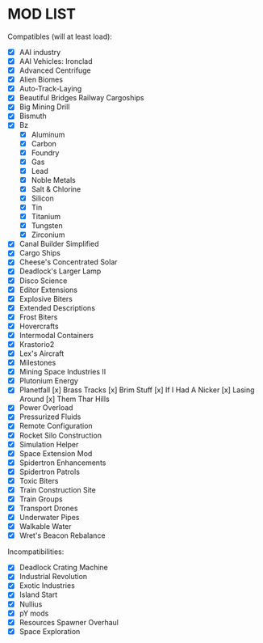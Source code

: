 # MOD LIST

Compatibles (will at least load):
- [x] AAI industry
- [x] AAI Vehicles: Ironclad
- [x] Advanced Centrifuge
- [x] Alien Biomes
- [x] Auto-Track-Laying
- [X] Beautiful Bridges Railway Cargoships
- [x] Big Mining Drill
- [x] Bismuth
- [x] Bz
  - [x] Aluminum
  - [x] Carbon
  - [x] Foundry
  - [x] Gas
  - [x] Lead
  - [x] Noble Metals
  - [x] Salt & Chlorine
  - [x] Silicon
  - [x] Tin
  - [x] Titanium
  - [x] Tungsten
  - [x] Zirconium
- [x] Canal Builder Simplified
- [x] Cargo Ships
- [x] Cheese's Concentrated Solar
- [x] Deadlock's Larger Lamp
- [x] Disco Science
- [x] Editor Extensions
- [x] Explosive Biters
- [x] Extended Descriptions
- [x] Frost Biters
- [x] Hovercrafts
- [x] Intermodal Containers
- [x] Krastorio2
- [x] Lex's Aircraft
- [x] Milestones
- [x] Mining Space Industries II
- [x] Plutonium Energy
- [x] Planetfall
    [x] Brass Tracks
    [x] Brim Stuff
    [x] If I Had A Nicker
    [x] Lasing Around
    [x] Them Thar Hills
- [x] Power Overload
- [x] Pressurized Fluids
- [x] Remote Configuration
- [x] Rocket Silo Construction
- [x] Simulation Helper
- [x] Space Extension Mod
- [x] Spidertron Enhancements
- [x] Spidertron Patrols
- [x] Toxic Biters
- [x] Train Construction Site
- [x] Train Groups
- [x] Transport Drones
- [x] Underwater Pipes
- [x] Walkable Water
- [x] Wret's Beacon Rebalance

Incompatibilities:
- [x] Deadlock Crating Machine
- [x] Industrial Revolution
- [x] Exotic Industries
- [x] Island Start
- [x] Nullius
- [x] pY mods
- [x] Resources Spawner Overhaul
- [x] Space Exploration
